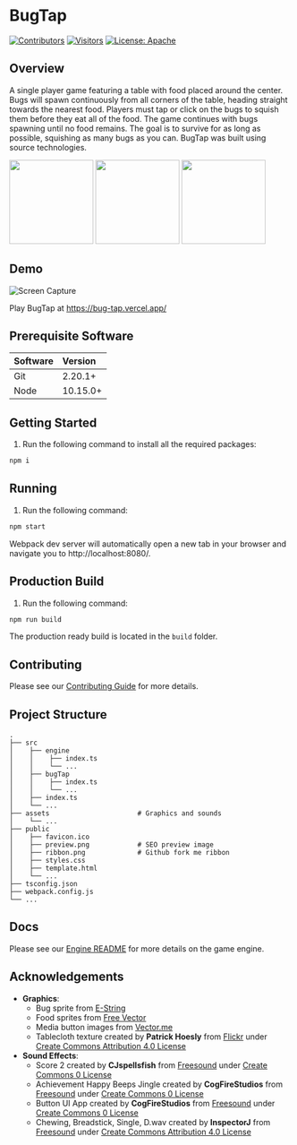 # BugTap

[![Contributors](https://img.shields.io/github/contributors/salindersidhu/BugTap?style=for-the-badge)](https://github.com/salindersidhu/BugTap/graphs/contributors) [![Visitors](https://api.visitorbadge.io/api/visitors?path=https%3A%2F%2Fgithub.com%2Fsalindersidhu%2FBugTap&countColor=%23263759)](https://visitorbadge.io/status?path=https%3A%2F%2Fgithub.com%2Fsalindersidhu%2FBugTap) [![License: Apache](https://img.shields.io/badge/license-APACHE-brightgreen.svg?style=for-the-badge)](/LICENSE.md)

## Overview

A single player game featuring a table with food placed around the center. Bugs will spawn continuously from all corners of the table, heading straight towards the nearest food. Players must tap or click on the bugs to squish them before they eat all of the food. The game continues with bugs spawning until no food remains. The goal is to survive for as long as possible, squishing as many bugs as you can. BugTap was built using source technologies.

<p float="left">
    <img src="https://images.squarespace-cdn.com/content/v1/5cc22d6593a63233d214110c/1597710652025-QEY2UL92MLE1E2BX4WSJ/Vercel+%28Zeit%29.jpg" height="150" width="150">
    <img src="https://seeklogo.com/images/T/typescript-logo-B29A3F462D-seeklogo.com.png" height="150" width="150">
    <img src="https://products.fileformat.com/audio/javascript/howler-js/header-image.png" height="150" width="150">
</p>

## Demo

![Screen Capture](https://github.com/salindersidhu/BugTap/assets/12175684/c3ff72c9-7039-4914-ba8d-9eefab4006cd)

Play BugTap at https://bug-tap.vercel.app/

## Prerequisite Software

| Software | Version  |
| :------- | :------- |
| Git      | 2.20.1+  |
| Node     | 10.15.0+ |

## Getting Started

1. Run the following command to install all the required packages:

```bash
npm i
```

## Running

1. Run the following command:

```bash
npm start
```

Webpack dev server will automatically open a new tab in your browser and navigate you to http://localhost:8080/.

## Production Build

1. Run the following command:

```bash
npm run build
```

The production ready build is located in the `build` folder.

## Contributing

Please see our [Contributing Guide](/CONTRIBUTING.md) for more details.

## Project Structure

    .
    ├── src
    │    ├── engine
    │    │    ├── index.ts
    │    │    └── ...
    │    ├── bugTap
    │    │    ├── index.ts
    │    │    └── ...
    │    ├── index.ts
    │    └── ...
    ├── assets                      # Graphics and sounds
    │    └── ...
    ├── public
    │    ├── favicon.ico
    │    ├── preview.png            # SEO preview image
    │    ├── ribbon.png             # Github fork me ribbon
    │    ├── styles.css
    │    ├── template.html
    │    └── ...
    ├── tsconfig.json
    ├── webpack.config.js
    └── ...

## Docs

Please see our [Engine README](/src/engine/README.md) for more details on the game engine.

## Acknowledgements

- **Graphics**:
  - Bug sprite from [E-String](http://e-string.com/articles/create-simple-game-using-sprite-kit/)
  - Food sprites from [Free Vector](http://all-free-download.com/free-vector/download/vivid_food_icon_design_vector_535039.html)
  - Media button images from [Vector.me](http://vector.me/browse/695406/icon_set_player)
  - Tablecloth texture created by **Patrick Hoesly** from [Flickr](http://www.everystockphoto.com/photo.php?imageId=5778707) under [Create Commons Attribution 4.0 License](http://creativecommons.org/licenses/by/4.0/)
- **Sound Effects**:
  - Score 2 created by **CJspellsfish** from [Freesound](https://freesound.org/people/CJspellsfish/sounds/676402/) under [Create Commons 0 License](https://creativecommons.org/publicdomain/zero/1.0/)
  - Achievement Happy Beeps Jingle created by **CogFireStudios** from [Freesound](https://freesound.org/people/CogFireStudios/sounds/619838/) under [Create Commons 0 License](https://creativecommons.org/publicdomain/zero/1.0/)
  - Button UI App created by **CogFireStudios** from [Freesound](https://freesound.org/people/CogFireStudios/sounds/619835/) under [Create Commons 0 License](https://creativecommons.org/publicdomain/zero/1.0/)
  - Chewing, Breadstick, Single, D.wav created by **InspectorJ** from [Freesound](https://freesound.org/people/InspectorJ/sounds/429591/) under [Create Commons Attribution 4.0 License](https://creativecommons.org/licenses/by/4.0/)

